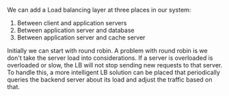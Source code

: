 We can add a Load balancing layer at three places in our system:
1. Between client and application servers
2. Between application server and database
3. Between application server and cache server

Initially we can start with round robin. A problem with round robin is we don't take the server load into considerations. If a server is overloaded is overloaded or slow, the LB will not stop sending new requests to that server.
To handle this, a more intelligent LB solution can be placed that periodically queries the backend server about its load and adjust the traffic based on that.

